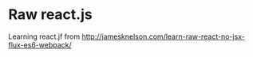 # Raw react.js

Learning react.jf from http://jamesknelson.com/learn-raw-react-no-jsx-flux-es6-webpack/
